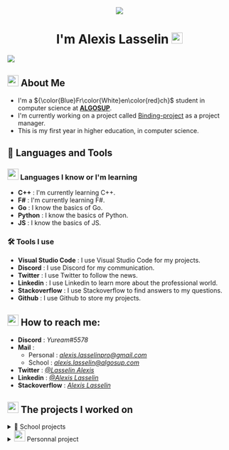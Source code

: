 <p align="center">
  <img src="https://media.giphy.com/media/xTiIzJSKB4l7xTouE8/giphy.gif">
</p>

<h1 align="center">I'm Alexis Lasselin <img src="https://cdn.discordapp.com/emojis/638827717130977282.gif?size=160&quality=lossless" width=25></h1>

![](https://komarev.com/ghpvc/?username=AlexisLasselin&color=brightgreen&style=plastic)

## <img src="https://cdn.discordapp.com/attachments/699735329288093818/1072516646708723813/1045822481803526184.png" width= 25> About Me

- I'm a ${\color{Blue}Fr\color{White}en\color{red}ch}$ student in computer science at [**ALGOSUP**](https://algosup.com/).
- I'm currently working on a project called [Binding-project](https://github.com/algosup/2022-2023-project-3-harfang3d-binding-Project-4-group) as a project manager.
- This is my first year in higher education, in computer science.

## 🚀 Languages and Tools

### <img src="https://cdn.discordapp.com/emojis/854490183071039488.gif?size=160&quality=lossless" width=25> Languages I know or I'm learning

- **C++** : I'm currently learning C++.
- **F#** : I'm currently learning F#.
- **Go** : I know the basics of Go.
- **Python** : I know the basics of Python.
- **JS** : I know the basics of JS.

### 🛠️ Tools I use

- **Visual Studio Code** : I use Visual Studio Code for my projects.
- **Discord** : I use Discord for my communication.
- **Twitter** : I use Twitter to follow the news.
- **Linkedin** : I use Linkedin to learn more about the professional world.
- **Stackoverflow** : I use Stackoverflow to find answers to my questions.
- **Github** : I use Github to store my projects.

## <img src="https://cdn.discordapp.com/emojis/621813805956988972.gif?size=160&quality=lossless" width = 25> How to reach me:

- **Discord** : *Yuream#5578*
- **Mail** : 
  - Personal : *alexis.lasselinpro@gmail.com*
  - School : *alexis.lasselin@algosup.com*
- **Twitter** : *[@Lasselin Alexis](https://twitter.com/LasselinAlexis1)*
- **Linkedin** : *[@Alexis Lasselin](https://www.linkedin.com/in/alexis-lasselin-318649251/)*
- **Stackoverflow** : *[Alexis Lasselin](https://stackoverflow.com/users/20451172/alexis-lasselin)*

## <img src="https://cdn.discordapp.com/emojis/857822954645094440.gif?size=160&quality=lossless" width=25> The projects I worked on

<details>
<summary>🏫 School projects</summary>

  1. [APPSolu](#1-APPSolu)
  2. [AppNewsNetwork](#2-AppNewsNetwork)
  3. [FABGen bindings](#3-FABGen-bindings)

| **Period**                          | **Name**        | **Description**                                                                                                                                              | **Link**                                                                                     | **Role**          
:-----------------------------------:|:---------------:|:------------------------------------------------------------------------------------------------------------------------------------------------------------:|:--------------------------------------------------------------------------------------------:|:-----------------:
| 27 September 2022 ➜ 28 October 2022 | <a id="1-APPSolu"></a>APPSolu         | SIGNALL contact us to create a prototype of smart signage for signs                                                                                          | [Our repo](https://github.com/algosup/2022-2023-project-1-smart-signage-Project-4-group)     | QA                
| 7 November 2022 ➜ 18 December 2022  | <a id="2-AppNewsNetwork"></a>AppNewsNetwork  | Jacobi asked us for a way to improve communication in their factory, so we decided to modify a TV to be able to display the information shared on a website. | [Our repo](https://github.com/algosup/2022-2023-project-2-factory-display-Project-4-group)   | Software Engineer 
| 3 January 2023 ➜ 17 Febuary 2023    | <a id="3-FABGen-bindings"></a>FABGen bindings | HARFANG 3D is a French 3D engine company that asked us to design bindings in F# for their 3D engine.                                                         | [Our repo](https://github.com/algosup/2022-2023-project-3-harfang3d-binding-Project-4-group) | Project Manager   

</details>

<details>
<summary> <img src="https://cdn.discordapp.com/emojis/979915870576967710.gif?size=160&quality=lossless" width=25> Personnal project</summary>

![](https://media.giphy.com/media/6uGhT1O4sxpi8/giphy.gif)

</details>
